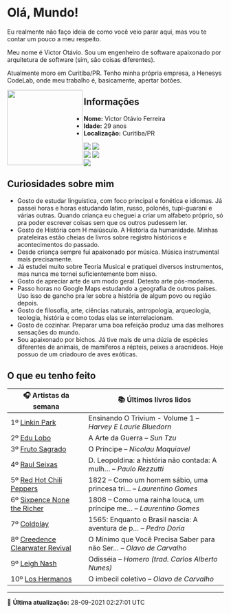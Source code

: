 # Olá, Mundo!

Eu realmente não faço ideia de como você veio parar aqui, mas vou te contar um pouco a meu respeito.

Meu nome é Victor Otávio. Sou um engenheiro de software apaixonado por arquitetura de software (sim, são coisas diferentes).

Atualmente moro em Curitiba/PR. Tenho minha própria empresa, a Henesys CodeLab, onde meu trabalho é, basicamente, apertar botões.

<img align="left" src="https://github.com/vctrtvfrrr/vctrtvfrrr/raw/master/octocat.png" alt="" width="175" />

## Informações

- **Nome:** Victor Otávio Ferreira
- **Idade:** 29 anos
- **Localização:** Curitiba/PR

[![](https://img.shields.io/badge/LinkedIn-victorotavio-blue)](https://www.linkedin.com/in/victorotavio/) [![](https://img.shields.io/badge/Twitter-@vctrtvfrrr-blue)](https://twitter.com/vctrtvfrrr)  
[![](https://img.shields.io/badge/GitHub-vctrtvfrrr-24292e)](https://github.com/vctrtvfrrr) [![](https://img.shields.io/badge/GitLab-vctrtvfrrr-ec5d16)](https://gitlab.com/vctrtvfrrr)  
[![](https://img.shields.io/badge/Email-victor@otavioferreira.com.br-red)](mailto:victor@otavioferreira.com.br)  

## Curiosidades sobre mim

-   Gosto de estudar linguística, com foco principal e fonética e idiomas. Já passei horas e horas estudando latim, russo, polonês, tupi-guarani e várias outras. Quando criança eu cheguei a criar um alfabeto próprio, só pra poder escrever coisas sem que os outros pudessem ler.
-   Gosto de História com H maiúsculo. A História da humanidade. Minhas prateleiras estão cheias de livros sobre registro históricos e acontecimentos do passado.
-   Desde criança sempre fui apaixonado por música. Música instrumental mais precisamente.
-   Já estudei muito sobre Teoria Musical e pratiquei diversos instrumentos, mas nunca me tornei suficientemente bom nisso.
-   Gosto de apreciar arte de um modo geral. Detesto arte pós-moderna.
-   Passo horas no Google Maps estudando a geografia de outros países. Uso isso de gancho pra ler sobre a história de algum povo ou região depois.
-   Gosto de filosofia, arte, ciências naturais, antropologia, arqueologia, teologia, história e como todas elas se interrelacionam.
-   Gosto de cozinhar. Preparar uma boa refeição produz uma das melhores sensações do mundo.
-   Sou apaixonado por bichos. Já tive mais de uma dúzia de espécies diferentes de animais, de mamiferos a répteis, peixes a aracnídeos. Hoje possuo de um criadouro de aves exóticas.


## O que eu tenho feito

|                                   🎧 Artistas da semana                                   |                      📚 Últimos livros lidos                      |
|-------------------------------------------------------------------------------------------|-------------------------------------------------------------------|
| 1º [Linkin Park](https://www.last.fm/music/Linkin+Park)                                   | Ensinando O Trivium - Volume 1	–	_Harvey E Laurie Bluedorn_         |
| 2º [Edu Lobo](https://www.last.fm/music/Edu+Lobo)                                         | A Arte da Guerra	–	_Sun Tzu_                                        |
| 3º [Fruto Sagrado](https://www.last.fm/music/Fruto+Sagrado)                               | O Príncipe	–	_Nicolau Maquiavel_                                    |
| 4º [Raul Seixas](https://www.last.fm/music/Raul+Seixas)                                   | D. Leopoldina: a história não contada: A mulh…	–	_Paulo Rezzutti_   |
| 5º [Red Hot Chili Peppers](https://www.last.fm/music/Red+Hot+Chili+Peppers)               | 1822 – Como um homem sábio, uma princesa tri…	–	_Laurentino Gomes_  |
| 6º [Sixpence None the Richer](https://www.last.fm/music/Sixpence+None+the+Richer)         | 1808 – Como uma rainha louca, um príncipe me…	–	_Laurentino Gomes_  |
| 7º [Coldplay](https://www.last.fm/music/Coldplay)                                         | 1565: Enquanto o Brasil nascia: A aventura de p…	–	_Pedro Doria_    |
| 8º [Creedence Clearwater Revival](https://www.last.fm/music/Creedence+Clearwater+Revival) | O Mínimo que Você Precisa Saber para não Ser…	–	_Olavo de Carvalho_ |
| 9º [Leigh Nash](https://www.last.fm/music/Leigh+Nash)                                     | Odisséia	–	_Homero (trad. Carlos Alberto Nunes)_                    |
| 10º [Los Hermanos](https://www.last.fm/music/Los+Hermanos)                                | O imbecil coletivo	–	_Olavo de Carvalho_                            |


---

🚀 **Última atualização:** 28-09-2021 02:27:01 UTC